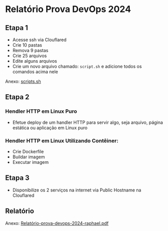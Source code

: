 # Relatório Prova DevOps 2024

## Etapa 1

- Acesse ssh via Clouflared
- Crie 10 pastas
- Remova 9 pastas
- Crie 25 arquivos
- Edite alguns arquivos
- Crie um novo arquivo chamado: `script.sh` e adicione todos os comandos acima nele

Anexo: [scripts.sh](scripts.sh)

## Etapa 2

### Hendler HTTP em Linux Puro

- Efetue deploy de um handler HTTP para servir algo, seja arquivo, página estática ou aplicação em Linux puro

### Hendler HTTP em Linux Utilizando Contêiner:

- Crie Dockerfile
- Buildar imagem
- Executar imagem

## Etapa 3

- Disponibilize os 2 serviços na internet via Public Hostname na Clouflared

## Relatório

Anexo: [Relatório-prova-devops-2024-raphael.pdf](./Relatório-prova-devops-2024-raphael.pdf)
